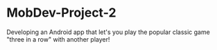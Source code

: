 # MobDev-Project-2
 Developing an Android app that let's you play the popular classic game "three in a row" with another player!
